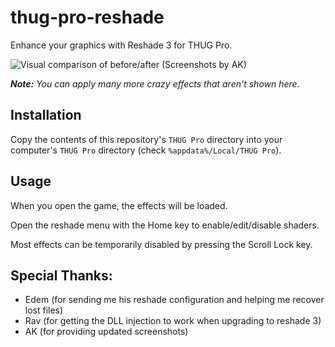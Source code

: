 # thug-pro-reshade

Enhance your graphics with Reshade 3 for THUG Pro.

![Visual comparison of before/after](comparison.gif)
(Screenshots by AK)

_**Note:** You can apply many more crazy effects that aren't shown here._

## Installation

Copy the contents of this repository's `THUG Pro` directory into your computer's `THUG Pro` directory (check `%appdata%/Local/THUG Pro`).

## Usage

When you open the game, the effects will be loaded.

Open the reshade menu with the Home key to enable/edit/disable shaders.

Most effects can be temporarily disabled by pressing the Scroll Lock key.

## Special Thanks:
* Edem (for sending me his reshade configuration and helping me recover lost files)
* Rav (for getting the DLL injection to work when upgrading to reshade 3)
* AK (for providing updated screenshots)
